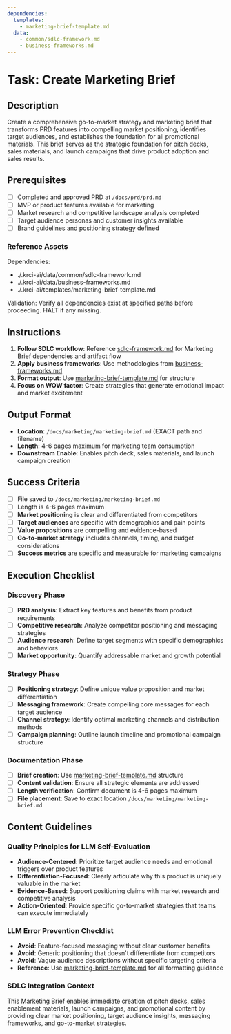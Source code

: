 ```yaml
---
dependencies:
  templates:
    - marketing-brief-template.md
  data:
    - common/sdlc-framework.md
    - business-frameworks.md
---
```

# Task: Create Marketing Brief

## Description

Create a comprehensive go-to-market strategy and marketing brief that transforms PRD features into compelling market positioning, identifies target audiences, and establishes the foundation for all promotional materials. This brief serves as the strategic foundation for pitch decks, sales materials, and launch campaigns that drive product adoption and sales results.

## Prerequisites

- [ ] Completed and approved PRD at `/docs/prd/prd.md`
- [ ] MVP or product features available for marketing
- [ ] Market research and competitive landscape analysis completed
- [ ] Target audience personas and customer insights available
- [ ] Brand guidelines and positioning strategy defined

### Reference Assets

Dependencies:

- ./.krci-ai/data/common/sdlc-framework.md
- ./.krci-ai/data/business-frameworks.md
- ./.krci-ai/templates/marketing-brief-template.md

Validation: Verify all dependencies exist at specified paths before proceeding. HALT if any missing.

## Instructions

1. **Follow SDLC workflow**: Reference [sdlc-framework.md](./.krci-ai/data/common/sdlc-framework.md) for Marketing Brief dependencies and artifact flow
2. **Apply business frameworks**: Use methodologies from [business-frameworks.md](./.krci-ai/data/business-frameworks.md)
3. **Format output**: Use [marketing-brief-template.md](./.krci-ai/templates/marketing-brief-template.md) for structure
4. **Focus on WOW factor**: Create strategies that generate emotional impact and market excitement

## Output Format

- **Location**: `/docs/marketing/marketing-brief.md` (EXACT path and filename)
- **Length**: 4-6 pages maximum for marketing team consumption
- **Downstream Enable**: Enables pitch deck, sales materials, and launch campaign creation

## Success Criteria

- [ ] File saved to `/docs/marketing/marketing-brief.md`
- [ ] Length is 4-6 pages maximum
- [ ] **Market positioning** is clear and differentiated from competitors
- [ ] **Target audiences** are specific with demographics and pain points
- [ ] **Value propositions** are compelling and evidence-based
- [ ] **Go-to-market strategy** includes channels, timing, and budget considerations
- [ ] **Success metrics** are specific and measurable for marketing campaigns

## Execution Checklist

### Discovery Phase

- [ ] **PRD analysis**: Extract key features and benefits from product requirements
- [ ] **Competitive research**: Analyze competitor positioning and messaging strategies
- [ ] **Audience research**: Define target segments with specific demographics and behaviors
- [ ] **Market opportunity**: Quantify addressable market and growth potential

### Strategy Phase

- [ ] **Positioning strategy**: Define unique value proposition and market differentiation
- [ ] **Messaging framework**: Create compelling core messages for each target audience
- [ ] **Channel strategy**: Identify optimal marketing channels and distribution methods
- [ ] **Campaign planning**: Outline launch timeline and promotional campaign structure

### Documentation Phase

- [ ] **Brief creation**: Use [marketing-brief-template.md](./.krci-ai/templates/marketing-brief-template.md) structure
- [ ] **Content validation**: Ensure all strategic elements are addressed
- [ ] **Length verification**: Confirm document is 4-6 pages maximum
- [ ] **File placement**: Save to exact location `/docs/marketing/marketing-brief.md`

## Content Guidelines

### Quality Principles for LLM Self-Evaluation

- **Audience-Centered**: Prioritize target audience needs and emotional triggers over product features
- **Differentiation-Focused**: Clearly articulate why this product is uniquely valuable in the market
- **Evidence-Based**: Support positioning claims with market research and competitive analysis
- **Action-Oriented**: Provide specific go-to-market strategies that teams can execute immediately

### LLM Error Prevention Checklist

- **Avoid**: Feature-focused messaging without clear customer benefits
- **Avoid**: Generic positioning that doesn't differentiate from competitors
- **Avoid**: Vague audience descriptions without specific targeting criteria
- **Reference**: Use [marketing-brief-template.md](./.krci-ai/templates/marketing-brief-template.md) for all formatting guidance

### SDLC Integration Context

This Marketing Brief enables immediate creation of pitch decks, sales enablement materials, launch campaigns, and promotional content by providing clear market positioning, target audience insights, messaging frameworks, and go-to-market strategies.
